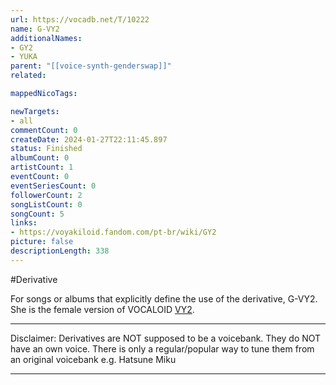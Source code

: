 ```yaml
---
url: https://vocadb.net/T/10222
name: G-VY2
additionalNames: 
- GY2
- YUKA
parent: "[[voice-synth-genderswap]]"
related:

mappedNicoTags:

newTargets:
- all
commentCount: 0
createDate: 2024-01-27T22:11:45.897
status: Finished
albumCount: 0
artistCount: 1
eventCount: 0
eventSeriesCount: 0
followerCount: 2
songListCount: 0
songCount: 5
links: 
- https://voyakiloid.fandom.com/pt-br/wiki/GY2
picture: false
descriptionLength: 338
---
```


#Derivative

For songs or albums that explicitly define the use of the derivative, G-VY2. She is the female version of VOCALOID [VY2](https://vocadb.net/Ar/118).

___
Disclaimer:
Derivatives are NOT supposed to be a voicebank. They do NOT have an own voice. There is only a regular/popular way to tune them from an original voicebank e.g. Hatsune Miku

---

